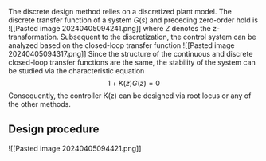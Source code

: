 The discrete design method relies on a discretized plant model. The discrete transfer
function of a system $G(s)$ and preceding zero-order hold is
![[Pasted image 20240405094241.png]]
where $Z$ denotes the z-transformation.
Subsequent to the discretization, the control system can be analyzed based on the
closed-loop transfer function
![[Pasted image 20240405094317.png]]
Since the structure of the continuous and discrete closed-loop transfer functions are the
same, the stability of the system can be studied via the characteristic equation
$$1 + K(z)G(z) = 0$$
Consequently, the controller K(z) can be designed via root locus or any of the other
methods.

## Design procedure
![[Pasted image 20240405094421.png]]
